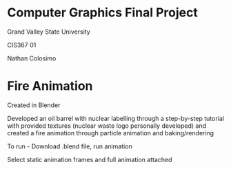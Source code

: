 # Computer Graphics Final Project
Grand Valley State University

CIS367 01

Nathan Colosimo

# Fire Animation
Created in Blender

Developed an oil barrel with nuclear labelling through a step-by-step tutorial with provided textures (nuclear waste logo personally developed) and created a fire animation through particle animation and baking/rendering

To run - Download .blend file, run animation

Select static animation frames and full animation attached
